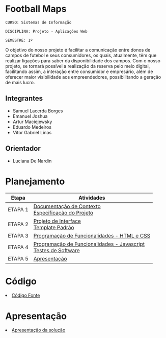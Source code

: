 # Football Maps

`CURSO: Sistemas de Informação`

`DISCIPLINA: Projeto - Aplicações Web`

`SEMESTRE: 1º`

O objetivo do nosso projeto é facilitar a comunicação entre donos de campos de futebol e seus consumidores, os quais, atualmente, 
têm que realizar ligações para saber da disponibilidade dos campos. 
Com o nosso projeto, se tornará possível a realização da reserva pelo meio digital, facilitando assim, a interação entre consumidor e empresário, 
além de oferecer maior visibilidade aos empreendedores, possibilitando a geração de mais lucro. 

## Integrantes

* Samuel Lacerda Borges
* Emanuel Joshua
* Artur Maciejewsky
* Eduardo Medeiros
* Vitor Gabriel Linas

## Orientador

* Luciana De Nardin

# Planejamento

| Etapa         | Atividades |
|  :----:   | ----------- |
| ETAPA 1         |[Documentação de Contexto](docs/context.md) <br> [Especificação do Projeto](docs/especification.md) |
| ETAPA 2         |[Projeto de Interface](docs/interface.md) <br> [Template Padrão](docs/template.md) |
| ETAPA 3         |[Programação de Funcionalidades - HTML e CSS](docs/development.md) |
| ETAPA 4        |[Programação de Funcionalidades - Javascript](docs/development.md) <br> [Testes de Software ](docs/tests.md) |
| ETAPA 5         | [Apresentação](presentation/README.md) |

# Código

<li><a href="src/README.md"> Código Fonte</a></li>

# Apresentação

<li><a href="presentation/README.md"> Apresentação da solução</a></li>
